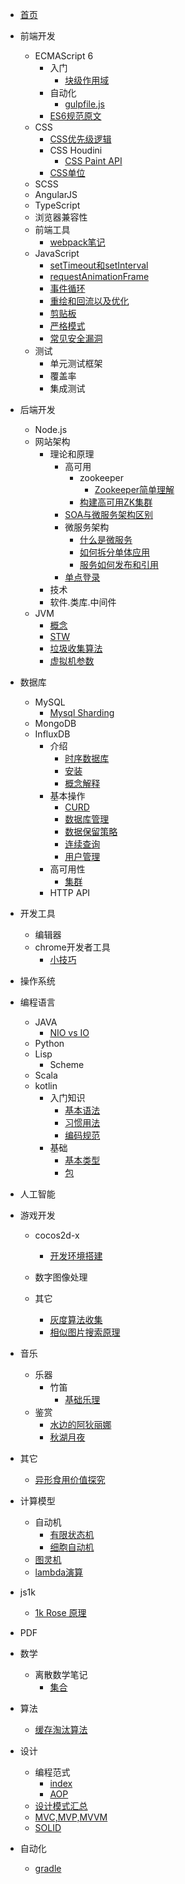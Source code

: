 
- [首页](/)

- 前端开发
  - ECMAScript 6
      - 入门
          - [块级作用域](./前端开发/ECMAScript%206/入门/块级作用域 "块级作用域")
      - 自动化
          - [gulpfile.js](./前端开发/ECMAScript%206/自动化/gulpfile.js "gulpfile.js")
      - [ES6规范原文](./前端开发/ECMAScript%206/ES6规范原文 "ES6规范原文")
  - CSS
      - [CSS优先级逻辑](./前端开发/CSS/CSS优先级逻辑 "CSS优先级逻辑")
      - CSS Houdini
          - [CSS Paint API](./前端开发/CSS/CSS%20Houdini/CSS%20Paint%20API "CSS Paint API")
      - [CSS单位](./前端开发/CSS/CSS单位 "CSS单位")
  - SCSS
  - AngularJS
  - TypeScript
  - 浏览器兼容性
  - 前端工具
      - [webpack笔记](./前端开发/前端工具/webpack笔记 "webpack笔记")
  - JavaScript
      - [setTimeout和setInterval](./前端开发/JavaScript/setTimeout和setInterval "setTimeout和setInterval")
      - [requestAnimationFrame](./前端开发/JavaScript/requestAnimationFrame "requestAnimationFrame")
      - [事件循环](./前端开发/JavaScript/事件循环 "事件循环")
      - [重绘和回流以及优化](./前端开发/JavaScript/重绘和回流以及优化 "重绘和回流以及优化")
      - [剪贴板](./前端开发/JavaScript/剪贴板 "剪贴板")
      - [严格模式](./前端开发/JavaScript/严格模式 "严格模式")
      - [常见安全漏洞](./前端开发/JavaScript/常见安全漏洞 "常见安全漏洞")
  - 测试
      - 单元测试框架
      - 覆盖率
      - 集成测试

- 后端开发
  - Node.js
  - 网站架构
      - 理论和原理
          - 高可用
              - zookeeper
                  - [Zookeeper简单理解](./后端开发/网站架构/理论和原理/高可用/zookeeper/Zookeeper简单理解 "Zookeeper简单理解")
              - [构建高可用ZK集群](./后端开发/网站架构/理论和原理/高可用/构建高可用ZK集群 "构建高可用ZK集群")
          - [SOA与微服务架构区别](./后端开发/网站架构/理论和原理/SOA与微服务架构区别 "SOA与微服务架构区别")
          - 微服务架构
              - [什么是微服务](./后端开发/网站架构/理论和原理/微服务架构/什么是微服务 "什么是微服务")
              - [如何拆分单体应用](./后端开发/网站架构/理论和原理/微服务架构/如何拆分单体应用 "如何拆分单体应用")
              - [服务如何发布和引用](./后端开发/网站架构/理论和原理/微服务架构/服务如何发布和引用 "服务如何发布和引用")
          - [单点登录](../后端开发/网站架构/理论和原理/SSO.md)
      - 技术
      - 软件.类库.中间件
  - JVM
      - [概念](./后端开发/JVM/概念理解 "概念")
      - [STW](./后端开发/JVM/STW.md)
      - [垃圾收集算法](./后端开发/JVM/垃圾收集算法 "垃圾收集算法")
      - [虚拟机参数](./后端开发/JVM/虚拟机参数 "虚拟机参数")

- 数据库
  - MySQL
      - [Mysql Sharding](./数据库/MySQL/Mysql%20Sharding "Mysql Sharding")
  - MongoDB
  - InfluxDB
      - 介绍
          - [时序数据库](./数据库/InfluxDB/介绍/时序数据库 "时序数据库")
          - [安装](./数据库/InfluxDB/介绍/安装 "安装")
          - [概念解释](./数据库/InfluxDB/介绍/概念解释 "概念解释")
      - 基本操作
          - [CURD](./数据库/InfluxDB/基本操作/CURD "CURD")
          - [数据库管理](./数据库/InfluxDB/基本操作/数据库管理 "数据库管理")
          - [数据保留策略](./数据库/InfluxDB/基本操作/数据保留策略 "数据保留策略")
          - [连续查询](./数据库/InfluxDB/基本操作/连续查询 "连续查询")
          - [用户管理](./数据库/InfluxDB/基本操作/用户管理 "用户管理")
      - 高可用性
          - [集群](./数据库/InfluxDB/高可用性/集群 "集群")
      - HTTP API

- 开发工具
  - 编辑器
  - chrome开发者工具
      - [小技巧](./开发工具/chrome开发者工具/小技巧 "小技巧")

- 操作系统

- 编程语言
  - JAVA
      - [NIO vs IO](./编程语言/JAVA/NIO%20vs%20IO "NIO vs IO")
  - Python
  - Lisp
      - Scheme
  - Scala
  - kotlin
      - 入门知识
          - [基本语法](./编程语言/kotlin/入门知识/基本语法 "基本语法")
          - [习惯用法](./编程语言/kotlin/入门知识/习惯用法 "习惯用法")
          - [编码规范](./编程语言/kotlin/入门知识/编码规范 "编码规范")
      - 基础
          - [基本类型](./编程语言/kotlin/基础/基本类型 "基本类型")
          - [包](./编程语言/kotlin/基础/包 "包")

- 人工智能

- 游戏开发
  - cocos2d-x
      - [开发环境搭建](./游戏开发/cocos2d-x/开发环境搭建 "开发环境搭建")

  - 数字图像处理
  - 其它
      - [灰度算法收集](./数字图像处理/其它/灰度算法收集 "灰度算法收集")
      - [相似图片搜索原理](./数字图像处理/其它/相似图片搜索原理 "相似图片搜索原理")

- 音乐
  - 乐器
      - 竹笛
          - [基础乐理](./音乐/乐器/竹笛/基础乐理 "基础乐理")
  - 鉴赏
      - [水边的阿狄丽娜](./音乐/鉴赏/水边的阿狄丽娜 "水边的阿狄丽娜")
      - [秋湖月夜](./音乐/鉴赏/秋湖月夜 "秋湖月夜")

- 其它
  - [异形食用价值探究](./其它/异形食用价值探究 "异形食用价值探究")

- 计算模型
  - 自动机
      - [有限状态机](./计算模型/自动机/有限状态机 "有限状态机")
      - [细胞自动机](./计算模型/自动机/细胞自动机 "细胞自动机")
  - [图灵机](./计算模型/图灵机 "图灵机")
  - [lambda演算](./计算模型/lambda演算 "lambda演算")

- js1k
  - [1k Rose 原理](./js1k/1k%20Rose%20原理 "1k Rose 原理")

- PDF

- 数学
  - 离散数学笔记
      - [集合](./数学/离散数学笔记/集合 "集合")

- 算法
  - [缓存淘汰算法](./算法/缓存淘汰算法 "缓存淘汰算法")

- 设计
  - 编程范式
      - [index](./设计/编程范式/index "index")
      - [AOP](./设计/编程范式/AOP "AOP")
  - [设计模式汇总](./设计/设计模式汇总 "设计模式汇总")
  - [MVC,MVP,MVVM](./设计/MVC,MVP,MVVM "MVC,MVP,MVVM")
  - [SOLID](./设计/SOLID "SOLID")

- 自动化
  - [gradle](./自动化/gradle "gradle")
